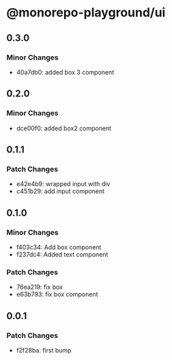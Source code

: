 # @monorepo-playground/ui

## 0.3.0

### Minor Changes

- 40a7db0: added box 3 component

## 0.2.0

### Minor Changes

- dce00f0: added box2 component

## 0.1.1

### Patch Changes

- e42e4b9: wrapped input with div
- c451b29: add input component

## 0.1.0

### Minor Changes

- f403c34: Add box component
- f237dc4: Added text component

### Patch Changes

- 76ea219: fix box
- e63b793: fix box component

## 0.0.1

### Patch Changes

- f2f28ba: first bump
